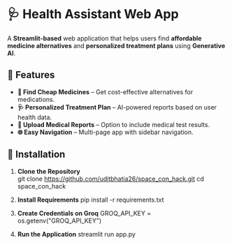 # 🩺 Health Assistant Web App

A **Streamlit-based** web application that helps users find **affordable medicine alternatives** and **personalized treatment plans** using **Generative AI**.

## 🚀 Features

- **💊 Find Cheap Medicines** – Get cost-effective alternatives for medications.
- **🩺 Personalized Treatment Plan** – AI-powered reports based on user health data.
- **📂 Upload Medical Reports** – Option to include medical test results.
- **🌐 Easy Navigation** – Multi-page app with sidebar navigation.

## 🔧 Installation

1. **Clone the Repository**  
   git clone https://github.com/uditbhatia26/space_con_hack.git
   cd space_con_hack

2. **Install Requirements**
   pip install -r requirements.txt

3. **Create Credentials on Groq**
   GROQ_API_KEY = os.getenv("GROQ_API_KEY")

4. **Run the Application**
   streamlit run app.py
